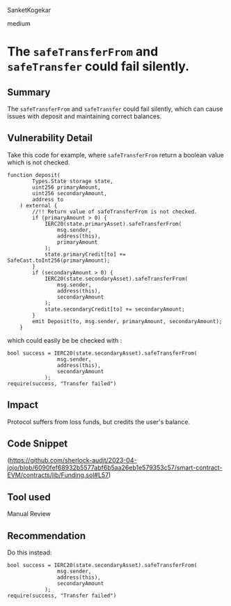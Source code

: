 SanketKogekar

medium

# The `safeTransferFrom` and `safeTransfer` could fail silently.

## Summary
The `safeTransferFrom` and `safeTransfer` could fail silently, which can cause issues with deposit and maintaining correct balances.

## Vulnerability Detail
Take this code for example, where `safeTransferFrom` return a boolean value which is not checked.

```solidity
function deposit(
        Types.State storage state,
        uint256 primaryAmount,
        uint256 secondaryAmount,
        address to
    ) external {
        //!! Return value of safeTransferFrom is not checked.
        if (primaryAmount > 0) {
            IERC20(state.primaryAsset).safeTransferFrom(
                msg.sender,
                address(this),
                primaryAmount
            );
            state.primaryCredit[to] += SafeCast.toInt256(primaryAmount);
        }
        if (secondaryAmount > 0) {
            IERC20(state.secondaryAsset).safeTransferFrom(
                msg.sender,
                address(this),
                secondaryAmount
            );
            state.secondaryCredit[to] += secondaryAmount;
        }
        emit Deposit(to, msg.sender, primaryAmount, secondaryAmount);
    }
```

which could easily be be checked with :
```solidity
bool success = IERC20(state.secondaryAsset).safeTransferFrom(
                msg.sender,
                address(this),
                secondaryAmount
            );
require(success, "Transfer failed")
```

## Impact
Protocol suffers from loss funds, but credits the user's balance.

## Code Snippet
(https://github.com/sherlock-audit/2023-04-jojo/blob/6090fef68932b5577abf6b5aa26eb1e579353c57/smart-contract-EVM/contracts/lib/Funding.sol#L57)

## Tool used

Manual Review

## Recommendation
Do this instead:

```solidity
bool success = IERC20(state.secondaryAsset).safeTransferFrom(
                msg.sender,
                address(this),
                secondaryAmount
            );
require(success, "Transfer failed")
```